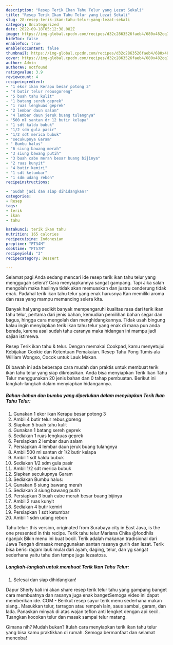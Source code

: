 ```yaml
---
description: "Resep Terik Ikan Tahu Telur yang Lezat Sekali"
title: "Resep Terik Ikan Tahu Telur yang Lezat Sekali"
slug: 28-resep-terik-ikan-tahu-telur-yang-lezat-sekali
category: Uncategorized
date: 2022-09-18T05:12:38.082Z
image: https://img-global.cpcdn.com/recipes/d32c2863526faeb4/680x482cq70/terik-ikan-tahu-telur-foto-resep-utama.jpg
hideToc: false
enableToc: true
enableTocContent: false
thumbnail: https://img-global.cpcdn.com/recipes/d32c2863526faeb4/680x482cq70/terik-ikan-tahu-telur-foto-resep-utama.jpg
cover: https://img-global.cpcdn.com/recipes/d32c2863526faeb4/680x482cq70/terik-ikan-tahu-telur-foto-resep-utama.jpg
author: Admin
authorAv: notfound
ratingvalue: 3.9
reviewcount: 4
recipeingredient:
- "1 ekor ikan Kerapu besar potong 3"
- "4 butir telur rebusgoreng"
- "5 buah tahu kulit"
- "1 batang sereh geprek"
- "1 ruas lengkuas geprek"
- "2 lembar daun salam"
- "4 lembar daun jeruk buang tulangnya"
- "500 ml santan dr 12 butir kelapa"
- "1 sdt kaldu bubuk"
- "1/2 sdm gula pasir"
- "1/2 sdt merica bubuk"
- "secukupnya Garam"
- " Bumbu halus"
- "6 siung bawang merah"
- "3 siung bawang putih"
- "3 buah cabe merah besar buang bijinya"
- "2 ruas kunyit"
- "4 butir kemiri"
- "1 sdt ketumbar"
- "1 sdm udang rebon"
recipeinstructions:

- "Sudah jadi dan siap dihidangkan!"
categories:
- Resep
tags:
- terik
- ikan
- tahu

katakunci: terik ikan tahu 
nutrition: 165 calories
recipecuisine: Indonesian
preptime: "PT34M"
cooktime: "PT57M"
recipeyield: "3"
recipecategory: Dessert

---
```



Selamat pagi Anda sedang mencari ide resep terik ikan tahu telur yang menggugah selera? Cara menyiapkannya sangat gampang. Tapi Jika salah mengolah maka hasilnya tidak akan memuaskan dan justru cenderung tidak enak. Padahal terik ikan tahu telur yang enak harusnya Kan memiliki aroma dan rasa yang mampu memancing selera kita.


Banyak hal yang sedikit banyak mempengaruhi kualitas rasa dari terik ikan tahu telur, pertama dari jenis bahan, kemudian pemilihan bahan segar dan bagus, hingga cara mengolah dan menghidangkannya. Tidak usah bingung kalau ingin menyiapkan terik ikan tahu telur yang enak di mana pun anda berada, karena asal sudah tahu caranya maka hidangan ini mampu jadi sajian istimewa.

Resep Terik ikan tahu &amp; telur. Dengan memakai Cookpad, kamu menyetujui Kebijakan Cookie dan Ketentuan Pemakaian. Resep Tahu Pong Tumis ala William Wongso, Cocok untuk Lauk Makan.


Di bawah ini ada beberapa cara mudah dan praktis untuk membuat terik ikan tahu telur yang siap dikreasikan. Anda bisa menyiapkan Terik Ikan Tahu Telur menggunakan 20 jenis bahan dan 0 tahap pembuatan. Berikut ini langkah-langkah dalam menyiapkan hidangannya.

<!--inarticleads1-->

##### Bahan-bahan dan bumbu yang diperlukan dalam menyiapkan Terik Ikan Tahu Telur:

1. Gunakan 1 ekor ikan Kerapu besar potong 3
1. Ambil 4 butir telur rebus,goreng
1. Siapkan 5 buah tahu kulit
1. Gunakan 1 batang sereh geprek
1. Sediakan 1 ruas lengkuas geprek
1. Persiapkan 2 lembar daun salam
1. Persiapkan 4 lembar daun jeruk buang tulangnya
1. Ambil 500 ml santan dr 1/2 butir kelapa
1. Ambil 1 sdt kaldu bubuk
1. Sediakan 1/2 sdm gula pasir
1. Ambil 1/2 sdt merica bubuk
1. Siapkan secukupnya Garam
1. Sediakan  Bumbu halus:
1. Gunakan 6 siung bawang merah
1. Sediakan 3 siung bawang putih
1. Persiapkan 3 buah cabe merah besar buang bijinya
1. Ambil 2 ruas kunyit
1. Sediakan 4 butir kemiri
1. Persiapkan 1 sdt ketumbar
1. Ambil 1 sdm udang rebon


Tahu telur: this version, originated from Surabaya city in East Java, is the one presented in this recipe. Terik tahu telur Mariana Chika @foodhils nganjuk Bikin menu ini buat bocil. Terik adalah makanan tradisional dari Jawa Tengah dimasak menggunakan santan rasanya gurih dan lezat. Terik bisa berisi ragam lauk mulai dari ayam, daging, telur, dan yg sangat sederhana yaitu tahu dan tempe juga lezaatoss. 

<!--inarticleads2-->

##### Langkah-langkah untuk membuat Terik Ikan Tahu Telur:


1. Selesai dan siap dihidangkan!

Dapur Sherly kali ini akan share resep terik telur tahu yang gampang banget cara membuatnya dan rasanya juga enak bangetSemoga video ini dapat memberikan ide. COM - Berikut resep sayur terik menu sederhana makan siang.. Masukkan telur, tarragon atau rempah lain, saus sambal, garam, dan lada. Panaskan minyak di atas wajan teflon anti lengket dengan api kecil. Tuangkan kocokan telur dan masak sampai telur matang. 

Gimana nih? Mudah bukan? Itulah cara menyiapkan terik ikan tahu telur yang bisa kamu praktikkan di rumah. Semoga bermanfaat dan selamat mencoba!
